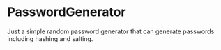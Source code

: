 # PasswordGenerator
Just a simple random password generator that can generate passwords including hashing and salting.
